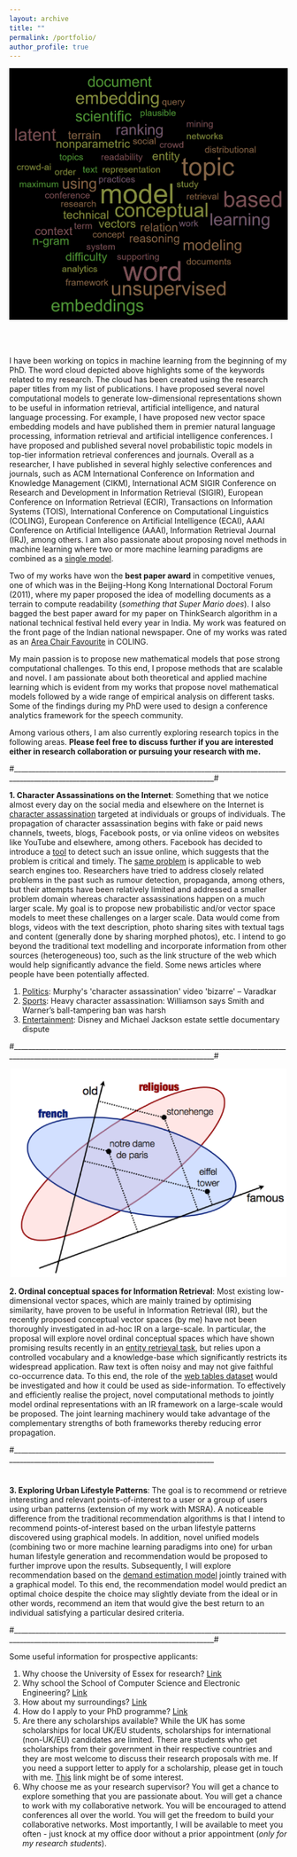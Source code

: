 ```yaml
---
layout: archive
title: ""
permalink: /portfolio/
author_profile: true
---
```


<p align="center">
<img src="/images/word_cloud_research.png" width="600">
</p>

<br/><br/>

I have been working on topics in machine learning from the beginning of my PhD. The word cloud depicted above highlights some of the keywords related to my research. The cloud has been created using the research paper titles from my list of publications. I have proposed several novel computational models to generate low-dimensional representations shown to be useful in information retrieval, artificial intelligence, and natural language processing. For example, I have proposed new vector space embedding models and have published them in premier natural language processing, information retrieval and artificial intelligence conferences. I have proposed and published several novel probabilistic topic models in top-tier information retrieval conferences and journals. Overall as a researcher, I have published in several highly selective conferences and journals, such as ACM International Conference on Information and Knowledge Management (CIKM), International ACM SIGIR Conference on Research and Development in Information Retrieval (SIGIR), European Conference on Information Retrieval (ECIR), Transactions on Information Systems (TOIS), International Conference on Computational Linguistics (COLING), European Conference on Artificial Intelligence (ECAI), AAAI Conference on Artificial Intelligence (AAAI), Information Retrieval Journal (IRJ), among others. I am also passionate about proposing novel methods in machine learning where two or more machine learning paradigms are combined as a [single model](/files/irj-shoaib.pdf).


Two of my works have won the **best paper award** in competitive venues, one of which was in the Beijing-Hong Kong International Doctoral Forum (2011), where my paper proposed the idea of modelling documents as a terrain to compute readability (*something that Super Mario does*). I also bagged the best paper award for my paper on ThinkSearch algorithm in a national technical festival held every year in India. My work was featured on the front page of the Indian national newspaper. One of my works was rated as an [Area Chair Favourite](/files/coling_area.pdf) in COLING.


My main passion is to propose new mathematical models that pose strong computational challenges. To this end, I propose methods that are scalable and novel. I am passionate about both theoretical and applied machine learning which is evident from my works that propose novel mathematical models followed by a wide range of empirical analysis on different tasks. Some of the findings during my PhD were used to design a conference analytics framework for the speech community.


Among various others, I am also currently exploring research topics in the following areas. **Please feel free to discuss further if you are interested either in research collaboration or pursuing your research with me.**

#_______________________________________________________________________________________________________________________________________#

**1. Character Assassinations on the Internet**: Something that we notice almost every day on the social media and elsewhere on the Internet is [character assassination](https://en.wikipedia.org/wiki/Character_assassination) targeted at individuals or groups of individuals. The propagation of character assassination begins with fake or paid news channels, tweets, blogs, Facebook posts, or via online videos on websites like YouTube and elsewhere, among others. Facebook has decided to introduce a [tool](http://www.telegraph.co.uk/technology/2017/03/20/facebook-just-made-harder-share-fake-news/) to detect such an issue online, which suggests that the problem is critical and timely. The [same problem](https://www.thesun.co.uk/tech/9062348/google-left-wing-bias-right-leaning-news/) is applicable to web search engines too. Researchers have tried to address closely related problems in the past such as rumour detection, propaganda, among others, but their attempts have been relatively limited and addressed a smaller problem domain whereas character assassinations happen on a much larger scale. My goal is to propose new probabilistic and/or vector space models to meet these challenges on a larger scale. Data would come from blogs, videos with the text description, photo sharing sites with textual tags and content (generally done by sharing morphed photos), etc. I intend to go beyond the traditional text modelling and incorporate information from other sources (heterogeneous) too, such as the link structure of the web which would help significantly advance the field. Some news articles where people have been potentially affected.
1. [Politics](https://www.irishtimes.com/news/politics/murphy-s-character-assassination-video-bizarre-varadkar-1.4100895): Murphy's 'character assassination' video 'bizarre' – Varadkar
2. [Sports](https://scroll.in/field/946511/heavy-character-assassination-williamson-says-smith-and-warners-ball-tampering-ban-was-harsh): Heavy character assassination: Williamson says Smith and Warner’s ball-tampering ban was harsh
3. [Entertainment](https://www.france24.com/en/20191219-disney-and-michael-jackson-estate-settle-documentary-dispute): Disney and Michael Jackson estate settle documentary dispute

#_______________________________________________________________________________________________________________________________________#

<p align="center">
<img src="/images/member_sigir.png" width="500">
</p>

**2. Ordinal conceptual spaces for Information Retrieval**: Most existing low-dimensional vector spaces, which are mainly trained by optimising similarity, have proven to be useful in Information Retrieval (IR), but the recently proposed conceptual vector spaces (by me) have not been thoroughly investigated in ad-hoc IR on a large-scale. In particular, the proposal will explore novel ordinal conceptual spaces which have shown promising results recently in an [entity retrieval task](https://orca-mwe.cf.ac.uk/100910/1/MEmbER___SIGIR_2017-10.pdf), but relies upon a controlled vocabulary and a knowledge-base which significantly restricts its widespread application. Raw text is often noisy and may not give faithful co-occurrence data. To this end, the role of the [web tables dataset](http://webdatacommons.org/webtables/) would be investigated and how it could be used as side-information. To effectively and efficiently realise the project, novel computational methods to jointly model ordinal representations with an IR framework on a large-scale would be proposed. The joint learning machinery would take advantage of the complementary strengths of both frameworks thereby reducing error propagation.

#_______________________________________________________________________________________________________________________________________
#

**3. Exploring Urban Lifestyle Patterns**: The goal is to recommend or retrieve interesting and relevant points-of-interest to a user or a group of users using urban patterns (extension of my work with MSRA). A noticeable difference from the traditional recommendation algorithms is that I intend to recommend points-of-interest based on the urban lifestyle patterns discovered using graphical models. In addition, novel unified models (combining two or more machine learning paradigms into one) for urban human lifestyle generation and recommendation would be proposed to further improve upon the results. Subsequently, I will explore recommendation based on the [demand estimation model](http://wwwconference.org/proceedings/www2011/proceedings/p327.pdf) jointly trained with a graphical model. To this end, the recommendation model would predict an optimal choice despite the choice may slightly deviate from the ideal or in other words, recommend an item that would give the best return to an individual satisfying a particular desired criteria.

#_______________________________________________________________________________________________________________________________________#

Some useful information for prospective applicants:

1. Why choose the University of Essex for research? [Link](https://www.essex.ac.uk/research)
2. Why school the School of Computer Science and Electronic Engineering? [Link](https://www.essex.ac.uk/departments/computer-science-and-electronic-engineering/research)
3. How about my surroundings? [Link](https://www.essex.ac.uk/life/colchester-campus)
4. How do I apply to your PhD programme? [Link](https://www.essex.ac.uk/postgraduate-research-degrees/applying-to-essex)
5. Are there any scholarships available? While the UK has some scholarships for local UK/EU students, scholarships for international (non-UK/EU) candidates are limited. There are students who get scholarships from their government in their respective countries and they are most welcome to discuss their research proposals with me. If you need a support letter to apply for a scholarship, please get in touch with me. [This](https://www1.essex.ac.uk/fees-and-funding/research/scholarships/default.aspx) link might be of some interest.
6. Why choose me as your research supervisor? You will get a chance to explore something that you are passionate about. You will get a chance to work with my collaborative network. You will be encouraged to attend conferences all over the world. You will get the freedom to build your collaborative networks. Most importantly, I will be available to meet you often - just knock at my office door without a prior appointment (*only for my research students*).
